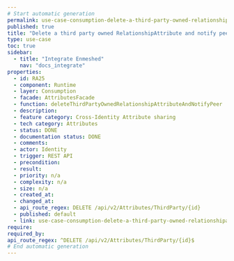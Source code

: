 ```yaml
---
# Start automatic generation
permalink: use-case-consumption-delete-a-third-party-owned-relationshipattribute-and-notify-peer
published: true
title: "Delete a third party owned RelationshipAttribute and notify peer"
type: use-case
toc: true
sidebar:
  - title: "Integrate Enmeshed"
    nav: "docs_integrate"
properties:
  - id: RA25
  - component: Runtime
  - layer: Consumption
  - facade: AttributesFacade
  - function: deleteThirdPartyOwnedRelationshipAttributeAndNotifyPeer
  - description:
  - feature category: Cross-Identity Attribute sharing
  - tech category: Attributes
  - status: DONE
  - documentation status: DONE
  - comments:
  - actor: Identity
  - trigger: REST API
  - precondition:
  - result:
  - priority: n/a
  - complexity: n/a
  - size: n/a
  - created_at:
  - changed_at:
  - api_route_regex: DELETE /api/v2/Attributes/ThirdParty/{id}
  - published: default
  - link: use-case-consumption-delete-a-third-party-owned-relationshipattribute-and-notify-peer
require:
required_by:
api_route_regex: ^DELETE /api/v2/Attributes/ThirdParty/{id}$
# End automatic generation
---
```

